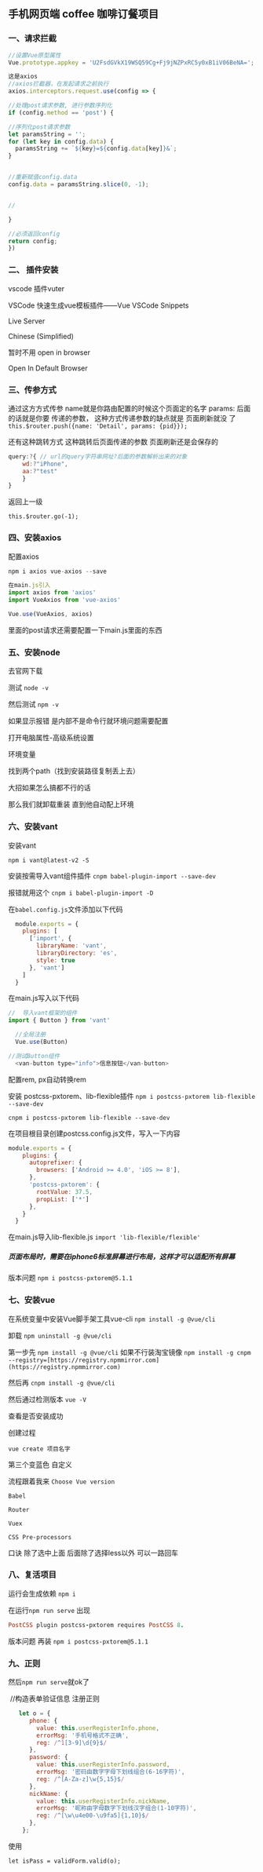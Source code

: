 ## 手机网页端 coffee 咖啡订餐项目
### 一、请求拦截

```javascript
//设置Vue原型属性
Vue.prototype.appkey = 'U2FsdGVkX19WSQ59Cg+Fj9jNZPxRC5y0xB1iV06BeNA=';

这是axios
//axios拦截器，在发起请求之前执行
axios.interceptors.request.use(config => {

//处理post请求参数, 进行参数序列化
if (config.method == 'post') {

//序列化post请求参数
let paramsString = '';
for (let key in config.data) {
  paramsString += `${key}=${config.data[key]}&`;
}


//重新赋值config.data
config.data = paramsString.slice(0, -1);


// 

}

//必须返回config
return config;
})
```



### 二、 插件安装

vscode 插件vuter

VSCode 快速生成vue模板插件——Vue VSCode Snippets

Live Server

Chinese (Simplified) 

暂时不用
open in browser

Open In Default Browser

### 三、传参方式


通过这方方式传参   name就是你路由配置的时候这个页面定的名字     params: 后面的话就是你要 传递的参数，   这种方式传递参数的缺点就是 页面刷新就没 了
`this.$router.push({name: 'Detail', params: {pid}});`

还有这种跳转方式  这种跳转后页面传递的参数  页面刷新还是会保存的

```javascript
query:?{ // url的query字符串网址?后面的参数解析出来的对象
    wd:?"iPhone",
    aa:?"test"
    } 
}
```



返回上一级

`this.$router.go(-1);`

### 四、安装axios

配置axios

```javascript
npm i axios vue-axios --save

在main.js引入
import axios from 'axios'
import VueAxios from 'vue-axios'

Vue.use(VueAxios, axios)


```

里面的post请求还需要配置一下main.js里面的东西

### 五、安装node

去官网下载

测试 `node -v`

然后测试 `npm -v`

如果显示报错
是内部不是命令行就环境问题需要配置

打开电脑属性-高级系统设置

环境变量 

找到两个path（找到安装路径复制丢上去）

大招如果怎么搞都不行的话

那么我们就卸载重装
直到他自动配上环境

### 六、安装vant

安装vant

`npm i vant@latest-v2 -S`

安装按需导入vant组件插件
  `cnpm babel-plugin-import --save-dev`

报错就用这个
`cnpm i babel-plugin-import -D`

在`babel.config.js`文件添加以下代码

```js
  module.exports = {
    plugins: [
      ['import', {
        libraryName: 'vant',
        libraryDirectory: 'es',
        style: true
      }, 'vant']
    ]
  }
```

在main.js写入以下代码

```javascript
//  导入vant框架的组件 
import { Button } from 'vant'

  //全局注册
  Vue.use(Button)

//测试Button组件
  <van-button type="info">信息按钮</van-button>
```





配置rem, px自动转换rem

安装 postcss-pxtorem、lib-flexible插件
  `npm i postcss-pxtorem lib-flexible --save-dev`

 `cnpm i postcss-pxtorem lib-flexible --save-dev`

在项目根目录创建postcss.config.js文件，写入一下内容

```js
module.exports = {
    plugins: {
      autoprefixer: {
        browsers: ['Android >= 4.0', 'iOS >= 8'],
      },
      'postcss-pxtorem': {
        rootValue: 37.5,
        propList: ['*']
      },
    }
  }
```

在main.js导入lib-flexible.js
  `import 'lib-flexible/flexible'`

##### 页面布局时，需要在iphone6标准屏幕进行布局，这样才可以适配所有屏幕

版本问题
`npm i postcss-pxtorem@5.1.1`

### 七、安装vue

在系统变量中安装Vue脚手架工具vue-cli
`npm install -g @vue/cli`

卸载
`npm uninstall -g @vue/cli`

第一步先
`npm install -g @vue/cli`
如果不行装淘宝镜像
`npm install -g cnpm --registry=[https://registry.npmmirror.com](https://registry.npmmirror.com)`

然后再
`cnpm install -g @vue/cli`

然后通过检测版本
`vue -V`

查看是否安装成功

创建过程

`vue create 项目名字`

第三个变蓝色 自定义

流程跟着我来
`Choose Vue version`

`Babel`

`Router`

`Vuex`

`CSS Pre-processors`

口诀
除了选中上面
后面除了选择less以外  可以一路回车

### 八、复活项目

运行会生成依赖
`npm i` 

在运行`npm run serve`  出现

```ruby
PostCSS plugin postcss-pxtorem requires PostCSS 8.
```

版本问题
再装
`npm i postcss-pxtorem@5.1.1`

### 九、正则

然后`npm run serve`就ok了

​    //构造表单验证信息  注册正则

```javascript
   let o = {
      phone: {
        value: this.userRegisterInfo.phone,
        errorMsg: '手机号格式不正确',
        reg: /^1[3-9]\d{9}$/
      },
      password: {
        value: this.userRegisterInfo.password,
        errorMsg: '密码由数字字母下划线组合(6-16字符)',
        reg: /^[A-Za-z]\w{5,15}$/
      },
      nickName: {
        value: this.userRegisterInfo.nickName,
        errorMsg: '昵称由字母数字下划线汉字组合(1-10字符)',
        reg: /^[\w\u4e00-\u9fa5]{1,10}$/
      },
    };
```

使用

    let isPass = validForm.valid(o);
